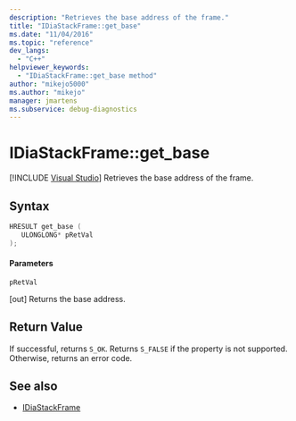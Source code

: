 ```yaml
---
description: "Retrieves the base address of the frame."
title: "IDiaStackFrame::get_base"
ms.date: "11/04/2016"
ms.topic: "reference"
dev_langs:
  - "C++"
helpviewer_keywords:
  - "IDiaStackFrame::get_base method"
author: "mikejo5000"
ms.author: "mikejo"
manager: jmartens
ms.subservice: debug-diagnostics
---
```

# IDiaStackFrame::get_base

 [!INCLUDE [Visual Studio](~/includes/applies-to-version/vs-windows-only.md)]
Retrieves the base address of the frame.

## Syntax

```C++
HRESULT get_base ( 
   ULONGLONG* pRetVal
);
```

#### Parameters
 `pRetVal`

[out] Returns the base address.

## Return Value
 If successful, returns `S_OK`. Returns `S_FALSE` if the property is not supported. Otherwise, returns an error code.

## See also
- [IDiaStackFrame](../../debugger/debug-interface-access/idiastackframe.md)
